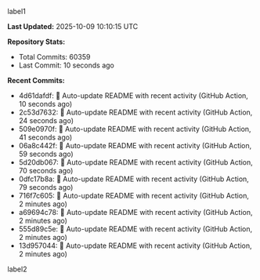 
label1 
<!-- ACTIVITY_START -->
**Last Updated:** 2025-10-09 10:10:15 UTC

**Repository Stats:**
- Total Commits: 60359
- Last Commit: 10 seconds ago

**Recent Commits:**
- 4d61dafdf: 🤖 Auto-update README with recent activity (GitHub Action, 10 seconds ago)
- 2c53d7632: 🤖 Auto-update README with recent activity (GitHub Action, 24 seconds ago)
- 509e0970f: 🤖 Auto-update README with recent activity (GitHub Action, 41 seconds ago)
- 06a8c442f: 🤖 Auto-update README with recent activity (GitHub Action, 59 seconds ago)
- 5d20db067: 🤖 Auto-update README with recent activity (GitHub Action, 70 seconds ago)
- 0dfc17b8a: 🤖 Auto-update README with recent activity (GitHub Action, 79 seconds ago)
- 716f7c605: 🤖 Auto-update README with recent activity (GitHub Action, 2 minutes ago)
- a69694c78: 🤖 Auto-update README with recent activity (GitHub Action, 2 minutes ago)
- 555d89c5e: 🤖 Auto-update README with recent activity (GitHub Action, 2 minutes ago)
- 13d957044: 🤖 Auto-update README with recent activity (GitHub Action, 2 minutes ago)
<!-- ACTIVITY_END -->

label2
